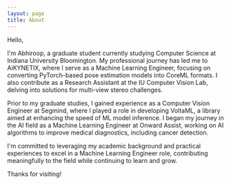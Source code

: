 ```yaml
---
layout: page
title: About
---
```


Hello,

I'm Abhiroop, a graduate student currently studying Computer Science at Indiana University Bloomington. My professional journey has led me to AiKYNETIX, where I serve as a Machine Learning Engineer, focusing on converting PyTorch-based pose estimation models into CoreML formats. I also contribute as a Research Assistant at the IU Computer Vision Lab, delving into solutions for multi-view stereo challenges.

Prior to my graduate studies, I gained experience as a Computer Vision Engineer at Segmind, where I played a role in developing VoltaML, a library aimed at enhancing the speed of ML model inference. I began my journey in the AI field as a Machine Learning Engineer at Onward Assist, working on AI algorithms to improve medical diagnostics, including cancer detection.

I'm committed to leveraging my academic background and practical experiences to excel in a Machine Learning Engineer role, contributing meaningfully to the field while continuing to learn and grow.

Thanks for visiting!

